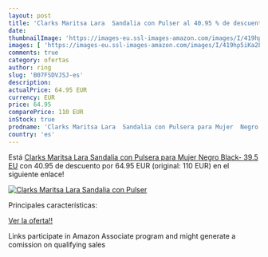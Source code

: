 ```yaml
---
layout: post
title: 'Clarks Maritsa Lara  Sandalia con Pulser al 40.95 % de descuento'
date: 
thumbnailImage: 'https://images-eu.ssl-images-amazon.com/images/I/419hp5iKa2L._SL200_.jpg'
images: [ 'https://images-eu.ssl-images-amazon.com/images/I/419hp5iKa2L._SL200_.jpg' ]
comments: true
category: ofertas
author: ring
slug: 'B07FSDVJSJ-es'
description:
actualPrice: 64.95 EUR
currency: EUR
price: 64.95
comparePrice: 110 EUR
inStock: true
prodname: 'Clarks Maritsa Lara  Sandalia con Pulsera para Mujer  Negro  Black-   39.5 EU'
country: 'es'
---
```


Está [Clarks Maritsa Lara  Sandalia con Pulsera para Mujer  Negro  Black-   39.5 EU](https://www.amazon.es/dp/B07FSDVJSJ/?tag=tolees-21) con 40.95 de descuento por 64.95 EUR (original: 110 EUR) en el siguiente enlace!

[![Clarks Maritsa Lara  Sandalia con Pulser](https://images-eu.ssl-images-amazon.com/images/I/419hp5iKa2L._SL200_.jpg)](https://www.amazon.es/dp/B07FSDVJSJ/?tag=tolees-21)

Principales características:


[Ver la oferta!!](https://www.amazon.es/dp/B07FSDVJSJ/?tag=tolees-21)

Links participate in Amazon Associate program and might generate a comission on qualifying sales


